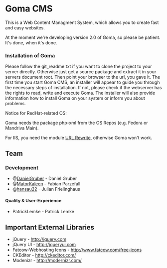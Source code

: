 Goma CMS
========

This is a Web Content Managment System, which allows you to create fast and easy websites.

At the moment we're developing version 2.0 of Goma, so please be patient. It's done, when it's done.

### Installation of Goma

Please follow the git_readme.txt if you want to clone the project to your server directly.
Otherwise just get a source package and extract it in your servers document root.
Then point your browser to the url, you gave it.
The first time you start Goma CMS, an installer will appear to guide you through the
necessary steps of installation.
If not, please check if the webserver has the rights to read, write and execute Goma.
The installer will also provide information how to install Goma on your system or inform you about problems.

Notice for RedHat-related OS:

Goma needs the package php-xml from the OS Repos (e.g. Fedora or Mandriva Main).

For IIS, you need the module [URL Rewrite](http://www.iis.net/downloads/microsoft/url-rewrite), otherwise Goma won't work.


Team
----

### Development
* @[DanielGruber](https://github.com/danielgruber) - Daniel Gruber
* @[MatorKaleen](https://github.com/MatorKaleen) - Fabian Parzefall
* @[hansau22](https://github.com/hansau22) - Julian Frielinghaus

#### Quality & User-Experience
* PatrickLemke - Patrick Lemke

Important External Libraries
------------------
* jQuery - http://jquery.com
* jQuery UI - http://jqueryui.com
* Fatcow-Webhosting Icons - http://www.fatcow.com/free-icons
* CKEditor - http://ckeditor.com/
* Modenizr - http://modernizr.com/
